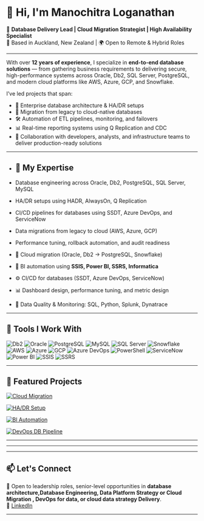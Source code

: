 # 👋 Hi, I'm Manochitra Loganathan

🧠 **Database Delivery Lead | Cloud Migration Strategist | High Availability Specialist**  
📍 Based in Auckland, New Zealand | 🌍 Open to Remote & Hybrid Roles

---

With over **12 years of experience**, I specialize in **end-to-end database solutions** — from gathering business requirements to delivering secure, high-performance systems across Oracle, Db2, SQL Server, PostgreSQL, and modern cloud platforms like AWS, Azure, GCP, and Snowflake.

I’ve led projects that span:

- 📌 Enterprise database architecture & HA/DR setups  
- 🚀 Migration from legacy to cloud-native databases  
- 🛠️ Automation of ETL pipelines, monitoring, and failovers  
- 📊 Real-time reporting systems using Q Replication and CDC  
- 🤝 Collaboration with developers, analysts, and infrastructure teams to deliver production-ready solutions
----
- ## 🧩 My Expertise

- Database engineering across Oracle, Db2, PostgreSQL, SQL Server, MySQL  
- HA/DR setups using HADR, AlwaysOn, Q Replication  
- CI/CD pipelines for databases using SSDT, Azure DevOps, and ServiceNow  
- Data migrations from legacy to cloud (AWS, Azure, GCP)  
- Performance tuning, rollback automation, and audit readiness
- 🚀 Cloud migration (Oracle, Db2 → PostgreSQL, Snowflake)
- 🧩 BI automation using **SSIS, Power BI, SSRS, Informatica**
- ⚙️ CI/CD for databases (SSDT, Azure DevOps, ServiceNow)
- 📊 Dashboard design, performance tuning, and metric design
- 🚦 Data Quality & Monitoring: SQL, Python, Splunk, Dynatrace  

---

## 🔧 Tools I Work With

![Db2](https://img.shields.io/badge/Db2-11.5-blue?logo=ibm)
![Oracle](https://img.shields.io/badge/Oracle-19c-red?logo=oracle)
![PostgreSQL](https://img.shields.io/badge/PostgreSQL-15-blue?logo=postgresql)
![MySQL](https://img.shields.io/badge/MySQL-8.0-blue?logo=mysql)
![SQL Server](https://img.shields.io/badge/SQL%20Server-2019-red?logo=microsoftsqlserver)
![Snowflake](https://img.shields.io/badge/Snowflake-Cloud--Data-blue?logo=snowflake)
![AWS](https://img.shields.io/badge/AWS-Data--Migration-orange?logo=amazonaws)
![Azure](https://img.shields.io/badge/Azure-SQL%20Database-blue?logo=microsoftazure)
![GCP](https://img.shields.io/badge/GCP-BigQuery-yellow?logo=googlecloud)
![Azure DevOps](https://img.shields.io/badge/Azure-DevOps-blue?logo=azuredevops)
![PowerShell](https://img.shields.io/badge/PowerShell-Automation-lightblue)
![ServiceNow](https://img.shields.io/badge/ServiceNow-Ticketing-black?logo=servicenow)
![Power BI](https://img.shields.io/badge/Power--BI-Analytics-yellow?logo=powerbi)
![SSIS](https://img.shields.io/badge/SSIS-ETL-blue?logo=microsoftsqlserver)
![SSRS](https://img.shields.io/badge/SSRS-Reporting-lightblue?logo=microsoftsqlserver)

---

## 📌 Featured Projects



[![Cloud Migration](https://github-readme-stats.vercel.app/api/pin/?username=Manochitra-Loganathan&repo=cloud-database-migration-azure-aws)](https://github.com/Manochitra-Loganathan/cloud-database-migration-azure-aws)

[![HA/DR Setup](https://github-readme-stats.vercel.app/api/pin/?username=Manochitra-Loganathan&repo=ha-replication-setup-financial-db)](https://github.com/Manochitra-Loganathan/ha-replication-setup-financial-db)

[![BI Automation](https://github-readme-stats.vercel.app/api/pin/?username=Manochitra-Loganathan&repo=bi-automation-powerbi-ssis-ssrs)](https://github.com/Manochitra-Loganathan/bi-automation-powerbi-ssis-ssrs)


[![DevOps DB Pipeline](https://github-readme-stats.vercel.app/api/pin/?username=Manochitra-Loganathan&repo=devops-db-pipeline-cicd-ssdt)](https://github.com/Manochitra-Loganathan/devops-db-pipeline-cicd-ssdt)

---
---



---

## 📫 Let's Connect

💬 Open to leadership roles, senior-level opportunities in **database architecture,Database Engineering, Data Platform Strategy  or Cloud Migration , DevOps for data, or cloud data strategy Delivery**.   
🔗 [LinkedIn](https://www.linkedin.com/in/manochitraloganathan)

---


